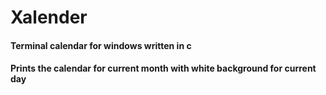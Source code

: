 # Xalender
#### Terminal calendar for windows written in c
#### Prints the calendar for current month with white background for current day